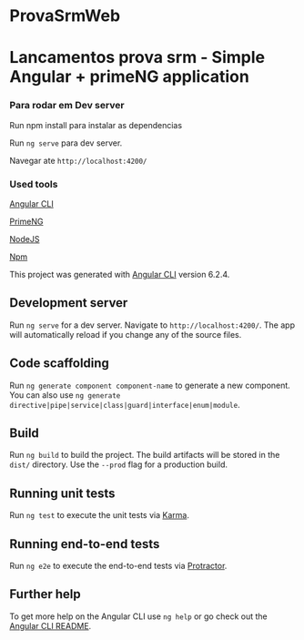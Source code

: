 # ProvaSrmWeb

# Lancamentos prova srm - Simple Angular + primeNG application


### Para rodar em Dev server
Run npm install para instalar as dependencias

Run `ng serve` para dev server. 

Navegar ate `http://localhost:4200/`


### Used tools

[Angular CLI](https://github.com/angular/angular-cli)

[PrimeNG](https://www.primefaces.org/primeng/)

[NodeJS](https://nodejs.org/en/)

[Npm](https://www.npmjs.com/)


This project was generated with [Angular CLI](https://github.com/angular/angular-cli) version 6.2.4.

## Development server

Run `ng serve` for a dev server. Navigate to `http://localhost:4200/`. The app will automatically reload if you change any of the source files.

## Code scaffolding

Run `ng generate component component-name` to generate a new component. You can also use `ng generate directive|pipe|service|class|guard|interface|enum|module`.

## Build

Run `ng build` to build the project. The build artifacts will be stored in the `dist/` directory. Use the `--prod` flag for a production build.

## Running unit tests

Run `ng test` to execute the unit tests via [Karma](https://karma-runner.github.io).

## Running end-to-end tests

Run `ng e2e` to execute the end-to-end tests via [Protractor](http://www.protractortest.org/).

## Further help

To get more help on the Angular CLI use `ng help` or go check out the [Angular CLI README](https://github.com/angular/angular-cli/blob/master/README.md).
